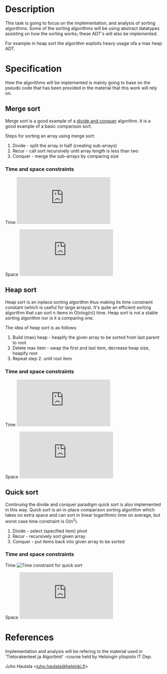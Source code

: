 # Description
This task is going to focus on the implementation, and analysis of sorting
algorithms. Some of the sorting algorithms will be using abstract datatypes
assisting on how the sorting works; these ADT's will also be implemented.

For example in heap sort the algorithm exploits heavy usage ofa a max heap ADT.


# Specification
How the algorithms will be implemented is mainly going to base on the pseudo
code that has been provided in the material that this work will rely on.

## Merge sort
Merge sort is a good example of a [divide and conquer][wiki/dac] algorithm.
It is a good example of a basic comparison sort.

Steps for sorting an array using merge sort:

1. Divide - split the array in half (creating sub-arrays)
2. Recur - call sort recursively until array length is less than two
3. Conquer - merge the sub-arrays by comparing size

### Time and space constraints
Time ![Time constraint for merge sort][eq/merge/time]

Space ![Space constraint for merge sort][eq/merge/space]

## Heap sort
Heap sort is an inplace sorting algorithm thus making its time constraint
constant (which is useful for large arrays). It's quite an efficient sorting
algorithm that can sort n items in O(nlog(n)) time. Heap sort is not a stable 
sorting algorithm nor is it a comparing one.

The idea of heap sort is as follows:

1. Build (max) heap - heapify the given array to be sorted from last parent to root
2. Delete max item - swap the first and last item, decrease heap size, heapify root
3. Repeat step 2. until root item

### Time and space constraints
Time ![Time constraint for heap sort][eq/merge/time]

Space ![Space constraint for heap sort][eq/heap/space]

## Quick sort
Continuing the divide and conquer paradigm quick sort is also implemented in this way.
Quick sort is an in-place comparison sorting algorithm which takes no extra space and
can sort in linear logarithmic time on average, but worst case time constraint is
O(n<sup>2</sup>).

1. Divide - select (specified item) pivot
2. Recur - recursively sort given array
3. Conquer - put items back into given array to be sorted

### Time and space constraints
Time ![Time constraint for quick sort][eq/quick/time]

Space ![Space constraint for quick sort][eq/quick/space]

# References
Implementation and analysis will be refering to the material used in
'Tietorakenteet ja Algoritmit' -course held by Helsingin yliopisto IT Dep.


Juho Hautala &lt;juho.hautala@helsinki.fi&gt;

[wiki/dac]: http://en.wikipedia.org/wiki/Divide_and_conquer_algorithm "wiki/Divide and conquer algorithm"
[eq/merge/time]: http://latex.codecogs.com/png.latex?O%28nlog%28n%29%29 "Time constraint is linear logarithmic"
[eq/merge/space]: http://latex.codecogs.com/png.latex?O(n) "Space constraint is linear."
[eq/heap/space]: http://latex.codecogs.com/png.latex?O(1) "Space constraint is constant."
[eq/quick/space]: http://latex.codecogs.com/png.latex?O(1) "Space constraint is constant."
[eq/quick/time]: http://latex.codecogs.com/png.latex?O(n^2) "Space constraint is constant."

